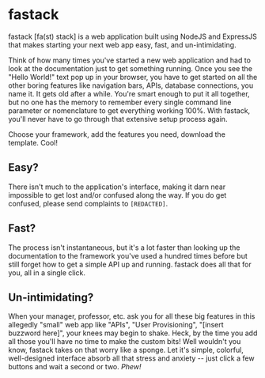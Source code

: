 # fastack
fastack [fa(st) stack] is a web application built using NodeJS and ExpressJS that makes
starting your next web app easy, fast, and un-intimidating. 

Think of how many times you've started a new web application and had to look at the 
documentation just to get something running. Once you see the "Hello World!" text pop
up in your browser, you have to get started on all the other boring features like
navigation bars, APIs, database connections, you name it. It gets old after a while.
You're smart enough to put it all together, but no one has the memory to remember
every single command line parameter or nomenclature to get everything working 100%.
With fastack, you'll never have to go through that extensive setup process again.

Choose your framework, add the features you need, download the template. Cool!

## Easy?
There isn't much to the application's interface, making it darn near impossible to 
get lost and/or confused along the way. If you do get confused, please send complaints
to `[REDACTED]`.

## Fast?
The process isn't instantaneous, but it's a lot faster than looking up the documentation
to the framework you've used a hundred times before but still forget how to get a simple
API up and running. fastack does all that for you, all in a single click.

## Un-intimidating?
When your manager, professor, etc. ask you for all these big features in this allegedly
"small" web app like "APIs", "User Provisioning", "[insert buzzword here]", your
knees may begin to shake. Heck, by the time you add all those you'll have no time to
make the custom bits! Well wouldn't you know, fastack takes on that worry like a sponge.
Let it's simple, colorful, well-designed interface absorb all that stress and anxiety -- 
just click a few buttons and wait a second or two. *Phew!*
